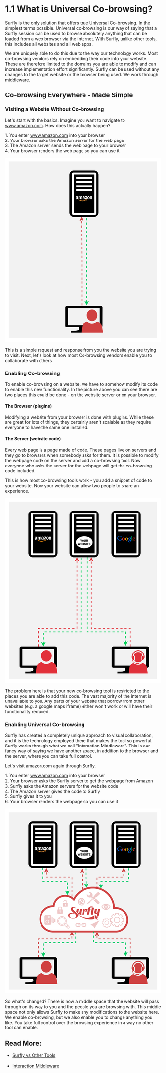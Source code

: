 # <span class="header-numbers">1.1</span> What is Universal Co-browsing?

Surfly is the only solution that offers true Universal Co-browsing. In the simplest terms possible. Universal co-browsing is our way of saying that a Surfly session can be used to browse absolutely anything that can be loaded from a web browser via the internet. With Surfly, unlike other tools, this includes all websites and all web apps.

We are uniquely able to do this due to the way our technology works. Most co-browsing vendors rely on embedding their code into your website. These are therefore limited to the domains you are able to modify and can increase implementation effort significantly. Surfly can be used without any changes to the target website or the browser being used. We work through middleware.

## Co-browsing Everywhere - Made Simple

### Visiting a Website Without Co-browsing

Let's start with the basics. Imagine you want to navigate to www.amazon.com. How does this actually happen?

<span class="red bold">1.</span> You enter www.amazon.com into your browser <br>
<span class="red bold">2.</span> Your browser asks the Amazon server for the web page <br>
<span class="red bold">3.</span> The Amazon server sends the web page to your browser <br>
<span class="red bold">4.</span> Your browser renders the web page so you can use it <br>

<div class=image-container>
<img class="medium-image" src="https://raw.githubusercontent.com/JSPOON3R/JSPOON3R.github.io/main/guide/images/request.png" alt="Medium Image">
</div>

This is a simple request and response from you the website you are trying to visit. Next, let's look at how most Co-browsing vendors enable you to collaborate with others 


### Enabling Co-browsing

To enable co-browsing on a website, we have to somehow modify its code to enable this new functionality. In the picture above you can see there are two places this could be done - on the website server or on your browser.

#### The Browser (plugins)

Modifying a website from your browser is done with plugins. While these are great for lots of things, they certainly aren't scalable as they require everyone to have the same one installed. 

#### The Server (website code)

Every web page is a page made of code. These pages live on servers and they go to browsers when somebody asks for them. It is possible to modify the webpage code on the server and add a co-browsing tool. Now everyone who asks the server for the webpage will get the co-browsing code included. 

This is how most co-browsing tools work - you add a snippet of code to your website. Now your website can allow two people to share an experience. 

<div class=image-container>
<img class="medium-image" src="https://raw.githubusercontent.com/JSPOON3R/JSPOON3R.github.io/main/guide/images/embedded.png" alt="Medium Image">
</div>

The problem here is that your new co-browsing tool is restricted to the places you are able to add this code. The vast majority of the internet is unavailable to you. Any parts of your website that borrow from other websites (e.g. a google maps iframe) either won't work or will have their functionality reduced. 

### Enabling Universal Co-browsing

Surfly has created a completely unique approach to visual collaboration, and it is the technology employed there that makes the tool so powerful. Surfly works through what we call "Interaction Middleware". This is our fancy way of saying we have another space, in addition to the browser and the server, where you can take full control. 

Let's visit amazon.com again through Surfly. 

<span class="red bold">1.</span> You enter www.amazon.com into your browser <br>
<span class="red bold">2.</span> Your browser asks the Surfly server to get the webpage from Amazon <br>
<span class="red bold">3.</span> Surfly asks the Amazon servers for the website code <br>
<span class="red bold">4.</span> The Amazon server gives the code to Surfly <br>
<span class="red bold">5.</span> Surfly gives it to you <br>
<span class="red bold">6.</span> Your browser renders the webpage so you can use it <br>

<div class=image-container>
<img class="medium-image" src="https://raw.githubusercontent.com/JSPOON3R/JSPOON3R.github.io/main/guide/images/Surfly.png" alt="Medium Image">
</div>

So what's changed? There is now a middle space that the website will pass through on its way to you and the people you are browsing with. This middle space not only allows Surfly to make any modifications to the website here. We enable co-browsing, but we also enable you to change anything you like. You take full control over the browsing experience in a way no other tool can enable. 

## Read More:<br>
<ul>
<li class="red bold"><a class="dark-gray normal-font" href="https://www.surfly.com/surfly-vs-co-browsing-tools/">Surfly vs Other Tools<br></a></li><br>
<li class="red bold"><a class="dark-gray normal-font" href="https://www.surfly.com/interaction-middleware/">Interaction Middleware<br></a></li><br>
</ul>
